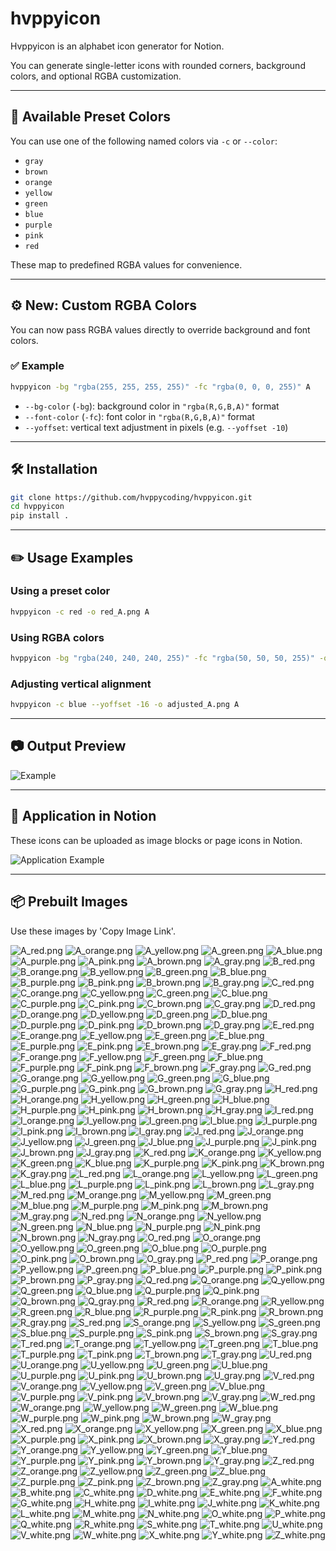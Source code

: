# hvppyicon

Hvppyicon is an alphabet icon generator for Notion.

You can generate single-letter icons with rounded corners, background colors, and optional RGBA customization.

---

## 🎨 Available Preset Colors

You can use one of the following named colors via `-c` or `--color`:

* `gray`
* `brown`
* `orange`
* `yellow`
* `green`
* `blue`
* `purple`
* `pink`
* `red`

These map to predefined RGBA values for convenience.

---

## ⚙️ New: Custom RGBA Colors

You can now pass RGBA values directly to override background and font colors.

### ✅ Example

```bash
hvppyicon -bg "rgba(255, 255, 255, 255)" -fc "rgba(0, 0, 0, 255)" A
```

* `--bg-color` (`-bg`): background color in `"rgba(R,G,B,A)"` format
* `--font-color` (`-fc`): font color in `"rgba(R,G,B,A)"` format
* `--yoffset`: vertical text adjustment in pixels (e.g. `--yoffset -10`)

---

## 🛠️ Installation

```bash
git clone https://github.com/hvppycoding/hvppyicon.git
cd hvppyicon
pip install .
```

---

## ✏️ Usage Examples

### Using a preset color

```bash
hvppyicon -c red -o red_A.png A
```

### Using RGBA colors

```bash
hvppyicon -bg "rgba(240, 240, 240, 255)" -fc "rgba(50, 50, 50, 255)" -o custom_A.png A
```

### Adjusting vertical alignment

```bash
hvppyicon -c blue --yoffset -16 -o adjusted_A.png A
```

---

## 📷 Output Preview

![Example](doc/example_red_A.png)

---

## 📘 Application in Notion

These icons can be uploaded as image blocks or page icons in Notion.

![Application Example](doc/application_example.png)

---

## 📦 Prebuilt Images

Use these images by 'Copy Image Link'.

![A_red.png](doc/images/A_red.png)
![A_orange.png](doc/images/A_orange.png)
![A_yellow.png](doc/images/A_yellow.png)
![A_green.png](doc/images/A_green.png)
![A_blue.png](doc/images/A_blue.png)
![A_purple.png](doc/images/A_purple.png)
![A_pink.png](doc/images/A_pink.png)
![A_brown.png](doc/images/A_brown.png)
![A_gray.png](doc/images/A_gray.png)
![B_red.png](doc/images/B_red.png)
![B_orange.png](doc/images/B_orange.png)
![B_yellow.png](doc/images/B_yellow.png)
![B_green.png](doc/images/B_green.png)
![B_blue.png](doc/images/B_blue.png)
![B_purple.png](doc/images/B_purple.png)
![B_pink.png](doc/images/B_pink.png)
![B_brown.png](doc/images/B_brown.png)
![B_gray.png](doc/images/B_gray.png)
![C_red.png](doc/images/C_red.png)
![C_orange.png](doc/images/C_orange.png)
![C_yellow.png](doc/images/C_yellow.png)
![C_green.png](doc/images/C_green.png)
![C_blue.png](doc/images/C_blue.png)
![C_purple.png](doc/images/C_purple.png)
![C_pink.png](doc/images/C_pink.png)
![C_brown.png](doc/images/C_brown.png)
![C_gray.png](doc/images/C_gray.png)
![D_red.png](doc/images/D_red.png)
![D_orange.png](doc/images/D_orange.png)
![D_yellow.png](doc/images/D_yellow.png)
![D_green.png](doc/images/D_green.png)
![D_blue.png](doc/images/D_blue.png)
![D_purple.png](doc/images/D_purple.png)
![D_pink.png](doc/images/D_pink.png)
![D_brown.png](doc/images/D_brown.png)
![D_gray.png](doc/images/D_gray.png)
![E_red.png](doc/images/E_red.png)
![E_orange.png](doc/images/E_orange.png)
![E_yellow.png](doc/images/E_yellow.png)
![E_green.png](doc/images/E_green.png)
![E_blue.png](doc/images/E_blue.png)
![E_purple.png](doc/images/E_purple.png)
![E_pink.png](doc/images/E_pink.png)
![E_brown.png](doc/images/E_brown.png)
![E_gray.png](doc/images/E_gray.png)
![F_red.png](doc/images/F_red.png)
![F_orange.png](doc/images/F_orange.png)
![F_yellow.png](doc/images/F_yellow.png)
![F_green.png](doc/images/F_green.png)
![F_blue.png](doc/images/F_blue.png)
![F_purple.png](doc/images/F_purple.png)
![F_pink.png](doc/images/F_pink.png)
![F_brown.png](doc/images/F_brown.png)
![F_gray.png](doc/images/F_gray.png)
![G_red.png](doc/images/G_red.png)
![G_orange.png](doc/images/G_orange.png)
![G_yellow.png](doc/images/G_yellow.png)
![G_green.png](doc/images/G_green.png)
![G_blue.png](doc/images/G_blue.png)
![G_purple.png](doc/images/G_purple.png)
![G_pink.png](doc/images/G_pink.png)
![G_brown.png](doc/images/G_brown.png)
![G_gray.png](doc/images/G_gray.png)
![H_red.png](doc/images/H_red.png)
![H_orange.png](doc/images/H_orange.png)
![H_yellow.png](doc/images/H_yellow.png)
![H_green.png](doc/images/H_green.png)
![H_blue.png](doc/images/H_blue.png)
![H_purple.png](doc/images/H_purple.png)
![H_pink.png](doc/images/H_pink.png)
![H_brown.png](doc/images/H_brown.png)
![H_gray.png](doc/images/H_gray.png)
![I_red.png](doc/images/I_red.png)
![I_orange.png](doc/images/I_orange.png)
![I_yellow.png](doc/images/I_yellow.png)
![I_green.png](doc/images/I_green.png)
![I_blue.png](doc/images/I_blue.png)
![I_purple.png](doc/images/I_purple.png)
![I_pink.png](doc/images/I_pink.png)
![I_brown.png](doc/images/I_brown.png)
![I_gray.png](doc/images/I_gray.png)
![J_red.png](doc/images/J_red.png)
![J_orange.png](doc/images/J_orange.png)
![J_yellow.png](doc/images/J_yellow.png)
![J_green.png](doc/images/J_green.png)
![J_blue.png](doc/images/J_blue.png)
![J_purple.png](doc/images/J_purple.png)
![J_pink.png](doc/images/J_pink.png)
![J_brown.png](doc/images/J_brown.png)
![J_gray.png](doc/images/J_gray.png)
![K_red.png](doc/images/K_red.png)
![K_orange.png](doc/images/K_orange.png)
![K_yellow.png](doc/images/K_yellow.png)
![K_green.png](doc/images/K_green.png)
![K_blue.png](doc/images/K_blue.png)
![K_purple.png](doc/images/K_purple.png)
![K_pink.png](doc/images/K_pink.png)
![K_brown.png](doc/images/K_brown.png)
![K_gray.png](doc/images/K_gray.png)
![L_red.png](doc/images/L_red.png)
![L_orange.png](doc/images/L_orange.png)
![L_yellow.png](doc/images/L_yellow.png)
![L_green.png](doc/images/L_green.png)
![L_blue.png](doc/images/L_blue.png)
![L_purple.png](doc/images/L_purple.png)
![L_pink.png](doc/images/L_pink.png)
![L_brown.png](doc/images/L_brown.png)
![L_gray.png](doc/images/L_gray.png)
![M_red.png](doc/images/M_red.png)
![M_orange.png](doc/images/M_orange.png)
![M_yellow.png](doc/images/M_yellow.png)
![M_green.png](doc/images/M_green.png)
![M_blue.png](doc/images/M_blue.png)
![M_purple.png](doc/images/M_purple.png)
![M_pink.png](doc/images/M_pink.png)
![M_brown.png](doc/images/M_brown.png)
![M_gray.png](doc/images/M_gray.png)
![N_red.png](doc/images/N_red.png)
![N_orange.png](doc/images/N_orange.png)
![N_yellow.png](doc/images/N_yellow.png)
![N_green.png](doc/images/N_green.png)
![N_blue.png](doc/images/N_blue.png)
![N_purple.png](doc/images/N_purple.png)
![N_pink.png](doc/images/N_pink.png)
![N_brown.png](doc/images/N_brown.png)
![N_gray.png](doc/images/N_gray.png)
![O_red.png](doc/images/O_red.png)
![O_orange.png](doc/images/O_orange.png)
![O_yellow.png](doc/images/O_yellow.png)
![O_green.png](doc/images/O_green.png)
![O_blue.png](doc/images/O_blue.png)
![O_purple.png](doc/images/O_purple.png)
![O_pink.png](doc/images/O_pink.png)
![O_brown.png](doc/images/O_brown.png)
![O_gray.png](doc/images/O_gray.png)
![P_red.png](doc/images/P_red.png)
![P_orange.png](doc/images/P_orange.png)
![P_yellow.png](doc/images/P_yellow.png)
![P_green.png](doc/images/P_green.png)
![P_blue.png](doc/images/P_blue.png)
![P_purple.png](doc/images/P_purple.png)
![P_pink.png](doc/images/P_pink.png)
![P_brown.png](doc/images/P_brown.png)
![P_gray.png](doc/images/P_gray.png)
![Q_red.png](doc/images/Q_red.png)
![Q_orange.png](doc/images/Q_orange.png)
![Q_yellow.png](doc/images/Q_yellow.png)
![Q_green.png](doc/images/Q_green.png)
![Q_blue.png](doc/images/Q_blue.png)
![Q_purple.png](doc/images/Q_purple.png)
![Q_pink.png](doc/images/Q_pink.png)
![Q_brown.png](doc/images/Q_brown.png)
![Q_gray.png](doc/images/Q_gray.png)
![R_red.png](doc/images/R_red.png)
![R_orange.png](doc/images/R_orange.png)
![R_yellow.png](doc/images/R_yellow.png)
![R_green.png](doc/images/R_green.png)
![R_blue.png](doc/images/R_blue.png)
![R_purple.png](doc/images/R_purple.png)
![R_pink.png](doc/images/R_pink.png)
![R_brown.png](doc/images/R_brown.png)
![R_gray.png](doc/images/R_gray.png)
![S_red.png](doc/images/S_red.png)
![S_orange.png](doc/images/S_orange.png)
![S_yellow.png](doc/images/S_yellow.png)
![S_green.png](doc/images/S_green.png)
![S_blue.png](doc/images/S_blue.png)
![S_purple.png](doc/images/S_purple.png)
![S_pink.png](doc/images/S_pink.png)
![S_brown.png](doc/images/S_brown.png)
![S_gray.png](doc/images/S_gray.png)
![T_red.png](doc/images/T_red.png)
![T_orange.png](doc/images/T_orange.png)
![T_yellow.png](doc/images/T_yellow.png)
![T_green.png](doc/images/T_green.png)
![T_blue.png](doc/images/T_blue.png)
![T_purple.png](doc/images/T_purple.png)
![T_pink.png](doc/images/T_pink.png)
![T_brown.png](doc/images/T_brown.png)
![T_gray.png](doc/images/T_gray.png)
![U_red.png](doc/images/U_red.png)
![U_orange.png](doc/images/U_orange.png)
![U_yellow.png](doc/images/U_yellow.png)
![U_green.png](doc/images/U_green.png)
![U_blue.png](doc/images/U_blue.png)
![U_purple.png](doc/images/U_purple.png)
![U_pink.png](doc/images/U_pink.png)
![U_brown.png](doc/images/U_brown.png)
![U_gray.png](doc/images/U_gray.png)
![V_red.png](doc/images/V_red.png)
![V_orange.png](doc/images/V_orange.png)
![V_yellow.png](doc/images/V_yellow.png)
![V_green.png](doc/images/V_green.png)
![V_blue.png](doc/images/V_blue.png)
![V_purple.png](doc/images/V_purple.png)
![V_pink.png](doc/images/V_pink.png)
![V_brown.png](doc/images/V_brown.png)
![V_gray.png](doc/images/V_gray.png)
![W_red.png](doc/images/W_red.png)
![W_orange.png](doc/images/W_orange.png)
![W_yellow.png](doc/images/W_yellow.png)
![W_green.png](doc/images/W_green.png)
![W_blue.png](doc/images/W_blue.png)
![W_purple.png](doc/images/W_purple.png)
![W_pink.png](doc/images/W_pink.png)
![W_brown.png](doc/images/W_brown.png)
![W_gray.png](doc/images/W_gray.png)
![X_red.png](doc/images/X_red.png)
![X_orange.png](doc/images/X_orange.png)
![X_yellow.png](doc/images/X_yellow.png)
![X_green.png](doc/images/X_green.png)
![X_blue.png](doc/images/X_blue.png)
![X_purple.png](doc/images/X_purple.png)
![X_pink.png](doc/images/X_pink.png)
![X_brown.png](doc/images/X_brown.png)
![X_gray.png](doc/images/X_gray.png)
![Y_red.png](doc/images/Y_red.png)
![Y_orange.png](doc/images/Y_orange.png)
![Y_yellow.png](doc/images/Y_yellow.png)
![Y_green.png](doc/images/Y_green.png)
![Y_blue.png](doc/images/Y_blue.png)
![Y_purple.png](doc/images/Y_purple.png)
![Y_pink.png](doc/images/Y_pink.png)
![Y_brown.png](doc/images/Y_brown.png)
![Y_gray.png](doc/images/Y_gray.png)
![Z_red.png](doc/images/Z_red.png)
![Z_orange.png](doc/images/Z_orange.png)
![Z_yellow.png](doc/images/Z_yellow.png)
![Z_green.png](doc/images/Z_green.png)
![Z_blue.png](doc/images/Z_blue.png)
![Z_purple.png](doc/images/Z_purple.png)
![Z_pink.png](doc/images/Z_pink.png)
![Z_brown.png](doc/images/Z_brown.png)
![Z_gray.png](doc/images/Z_gray.png)
![A_white.png](doc/images/A_white.png)
![B_white.png](doc/images/B_white.png)
![C_white.png](doc/images/C_white.png)
![D_white.png](doc/images/D_white.png)
![E_white.png](doc/images/E_white.png)
![F_white.png](doc/images/F_white.png)
![G_white.png](doc/images/G_white.png)
![H_white.png](doc/images/H_white.png)
![I_white.png](doc/images/I_white.png)
![J_white.png](doc/images/J_white.png)
![K_white.png](doc/images/K_white.png)
![L_white.png](doc/images/L_white.png)
![M_white.png](doc/images/M_white.png)
![N_white.png](doc/images/N_white.png)
![O_white.png](doc/images/O_white.png)
![P_white.png](doc/images/P_white.png)
![Q_white.png](doc/images/Q_white.png)
![R_white.png](doc/images/R_white.png)
![S_white.png](doc/images/S_white.png)
![T_white.png](doc/images/T_white.png)
![U_white.png](doc/images/U_white.png)
![V_white.png](doc/images/V_white.png)
![W_white.png](doc/images/W_white.png)
![X_white.png](doc/images/X_white.png)
![Y_white.png](doc/images/Y_white.png)
![Z_white.png](doc/images/Z_white.png)